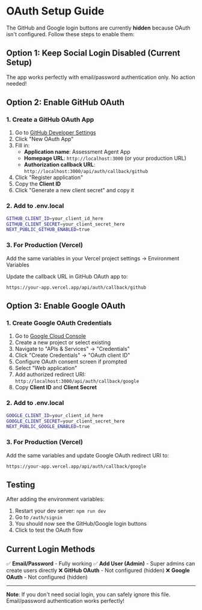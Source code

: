 # OAuth Setup Guide

The GitHub and Google login buttons are currently **hidden** because OAuth isn't configured. Follow these steps to enable them:

## Option 1: Keep Social Login Disabled (Current Setup)

The app works perfectly with email/password authentication only. No action needed!

## Option 2: Enable GitHub OAuth

### 1. Create a GitHub OAuth App

1. Go to [GitHub Developer Settings](https://github.com/settings/developers)
2. Click "New OAuth App"
3. Fill in:
   - **Application name**: Assessment Agent App
   - **Homepage URL**: `http://localhost:3000` (or your production URL)
   - **Authorization callback URL**: `http://localhost:3000/api/auth/callback/github`
4. Click "Register application"
5. Copy the **Client ID**
6. Click "Generate a new client secret" and copy it

### 2. Add to .env.local

```bash
GITHUB_CLIENT_ID=your_client_id_here
GITHUB_CLIENT_SECRET=your_client_secret_here
NEXT_PUBLIC_GITHUB_ENABLED=true
```

### 3. For Production (Vercel)

Add the same variables in your Vercel project settings → Environment Variables

Update the callback URL in GitHub OAuth app to:
```
https://your-app.vercel.app/api/auth/callback/github
```

## Option 3: Enable Google OAuth

### 1. Create Google OAuth Credentials

1. Go to [Google Cloud Console](https://console.cloud.google.com/)
2. Create a new project or select existing
3. Navigate to "APIs & Services" → "Credentials"
4. Click "Create Credentials" → "OAuth client ID"
5. Configure OAuth consent screen if prompted
6. Select "Web application"
7. Add authorized redirect URI: `http://localhost:3000/api/auth/callback/google`
8. Copy **Client ID** and **Client Secret**

### 2. Add to .env.local

```bash
GOOGLE_CLIENT_ID=your_client_id_here
GOOGLE_CLIENT_SECRET=your_client_secret_here
NEXT_PUBLIC_GOOGLE_ENABLED=true
```

### 3. For Production (Vercel)

Add the same variables and update Google OAuth redirect URI to:
```
https://your-app.vercel.app/api/auth/callback/google
```

## Testing

After adding the environment variables:

1. Restart your dev server: `npm run dev`
2. Go to `/auth/signin`
3. You should now see the GitHub/Google login buttons
4. Click to test the OAuth flow

## Current Login Methods

✅ **Email/Password** - Fully working
✅ **Add User (Admin)** - Super admins can create users directly
❌ **GitHub OAuth** - Not configured (hidden)
❌ **Google OAuth** - Not configured (hidden)

---

**Note**: If you don't need social login, you can safely ignore this file. Email/password authentication works perfectly!
